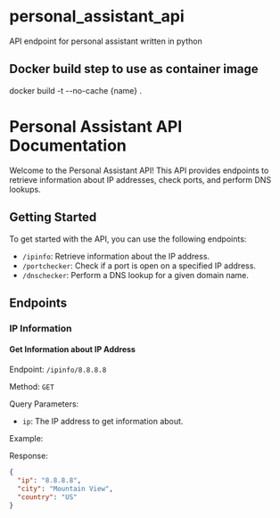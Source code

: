 # personal_assistant_api
API endpoint for personal assistant written in python

## Docker build step to use as container image
docker build -t --no-cache {name} .

# Personal Assistant API Documentation

Welcome to the Personal Assistant API! This API provides endpoints to retrieve information about IP addresses, check ports, and perform DNS lookups.

## Getting Started

To get started with the API, you can use the following endpoints:

- `/ipinfo`: Retrieve information about the IP address.
- `/portchecker`: Check if a port is open on a specified IP address.
- `/dnschecker`: Perform a DNS lookup for a given domain name.

## Endpoints

### IP Information

#### Get Information about IP Address

Endpoint: `/ipinfo/8.8.8.8`

Method: `GET`

Query Parameters:
- `ip`: The IP address to get information about.

Example:

Response:
```json
{
  "ip": "8.8.8.8",
  "city": "Mountain View",
  "country": "US"
}
